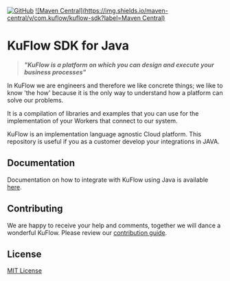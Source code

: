 [![GitHub](https://img.shields.io/github/license/kuflow/kuflow-sdk-java?label=License)](https://github.com/kuflow/kuflow-sdk-java/blob/master/LICENSE)
[![Maven Central](https://img.shields.io/maven-central/v/com.kuflow/kuflow-sdk?label=Maven Central)](https://search.maven.org/search?q=g:com.kuflow)

# KuFlow SDK for Java

> ***"KuFlow is a platform on which you can design and execute your business processes"***

In KuFlow we are engineers and therefore we like concrete things; we like to know 'the how' because it is the only way to understand how a platform can solve our problems.

It is a compilation of libraries and examples that you can use for the implementation of your Workers that connect to our system. 

KuFlow is an implementation language agnostic Cloud platform. This repository is useful if you as a customer develop your integrations in JAVA.

## Documentation

Documentation on how to integrate with KuFlow using Java is available [here](https://docs.kuflow.com/developers/guides/java).

## Contributing

We are happy to receive your help and comments, together we will dance a wonderful KuFlow. Please review our [contribution guide](CONTRIBUTING.md).

## License

[MIT License](https://github.com/kuflow/kuflow-engine-client-java/blob/master/LICENSE)

